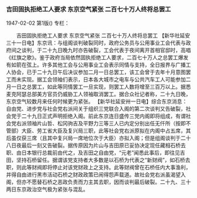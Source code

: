 ### 吉田固执拒绝工人要求  东京空气紧张  二百七十万人终将总罢工

1947-02-02
第1版()
专栏：

　　吉田固执拒绝工人要求
    东京空气紧张
    二百七十万人终将总罢工
    【新华社延安三十一日电】东京讯：与组阁谈判破裂同时，政府公务员与公用事业工会代表与政府间之谈判，于二十九日晚九时亦告破裂，工会代表于夜间离开首相官邸时，高唱《红旗之歌》。鉴于政府当局依然固执拒绝工人要求，二百七十万人之总罢工爆发有如箭在弦上。许多其他工会与公用事业工会表示同情与支持，全日报界与广播工人协会，已于二十九日午后决议参加二月一日总罢工，该工会曾于去年十月意图罢工而未实现。据工会领袖们表示，日本各大城市之电车与公共汽车工人可能参加二月一日之总罢工，如此等同情罢工一旦实现，则罢工人数将增至三百万以上。据悉麦克阿瑟总部美方官员仍威胁工人领袖取消罢工。据合众社记者称，二十九日晚，东京空气较数月来任何时候更为紧张。
    【新华社延安卅一日电】综合东京消息：自由党、进步党与社会党右派间关于组织三党联合入阁的第二次谈判又告破裂，社会党于二十九日正式声明拒绝入阁。前此东京连日盛传三党内阁即将组成，有谓社会党右派领袖片山哲、松冈驹吉及平野力三等三人已内定分别出任无仟所（按即不管部）大臣、劳工省大臣及复兴局三职，此等社会党右派原拟在内阁中占五席，其后虽仅获三席（且其中复兴局一席地位次于大臣）亦拟入阁；但是组阁谈判于二十八日夜最后一刻又告破裂。据传原因为片山与吉田原已妥协决定现任藏相石桥去职、由日本银行总裁前由代之，及吉田之自由党，“元老”闻悉此事后，即往见吉田，坚持石桥留任。据谓该党支持者大多数是以石桥为代表之“新财阀”，如石桥去职，则此等财阀即将停止对该党财政上之支持。此等财阀曾在石桥任内大事渔利，并得自由进行黑市活动石桥之财政政策已闹得怨声载道。故社会党右派虽渴望入阁，但亦不愿替石桥之恶政负责而力主其去职，因而谈判最后破裂。二十九、三十两日东京政治空气极为紧张与混乱。
